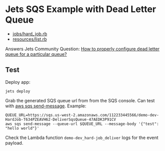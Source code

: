# Jets SQS Example with Dead Letter Queue

* [jobs/hard_job.rb](app/jobs/hard_job.rb)
* [resources/list.rb](app/shared/resources/list.rb)

Answers Jets Community Question: [How to properly configure dead letter queue for a particular queue?](https://community.rubyonjets.com/t/how-to-properly-configure-dead-letter-queue-for-a-particular-queue/302)


## Test

Deploy app:

    jets deploy

Grab the generated SQS queue url from from the SQS console. Can test with [aws sqs send-message](https://docs.aws.amazon.com/cli/latest/reference/sqs/send-message.html). Example:

    QUEUE_URL=https://sqs.us-west-2.amazonaws.com/112233445566/demo-dev-HardJob-T634PZEAVH62-DeliverSqsQueue-47AEDK3P91CV
    aws sqs send-message --queue-url $QUEUE_URL --message-body '{"test": "hello world"}'

Check the Lambda function `demo-dev_hard-job_deliver` logs for the event payload.
